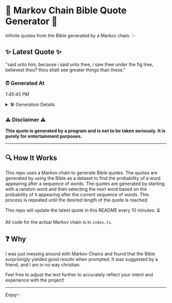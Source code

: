 # 📖 Markov Chain Bible Quote Generator 📖

Infinite quotes from the Bible generated by a Markov chain. ✨

## ✨ Latest Quote ✨
"said unto him, because i said unto thee, i saw thee under the fig tree, believest thou? thou shalt see greater things than these."

### ⏰ Generated At
*1:45:45 PM*

<details>
    <summary>🛠️ Generation Details</summary>
    <p>
        <strong>🌱 Seed:</strong> said<br>
        <strong>🔄 Iterations:</strong> 23<br>
        <strong>📜 Context History:</strong><br>[ said ]: unto<br>[ said, unto ]: him,<br>[ said, unto, him, ]: because<br>[ said, unto, him,, because ]: i<br>[ said, unto, him,, because, i ]: said<br>[ said, unto, him,, because, i, said ]: unto<br>[ unto, him,, because, i, said, unto ]: thee,<br>[ him,, because, i, said, unto, thee, ]: i<br>[ because, i, said, unto, thee,, i ]: saw<br>[ i, said, unto, thee,, i, saw ]: thee<br>[ said, unto, thee,, i, saw, thee ]: under<br>[ unto, thee,, i, saw, thee, under ]: the<br>[ thee,, i, saw, thee, under, the ]: fig<br>[ i, saw, thee, under, the, fig ]: tree,<br>[ saw, thee, under, the, fig, tree, ]: believest<br>[ thee, under, the, fig, tree,, believest ]: thou?<br>[ under, the, fig, tree,, believest, thou? ]: thou<br>[ the, fig, tree,, believest, thou?, thou ]: shalt<br>[ fig, tree,, believest, thou?, thou, shalt ]: see<br>[ tree,, believest, thou?, thou, shalt, see ]: greater<br>[ believest, thou?, thou, shalt, see, greater ]: things<br>[ thou?, thou, shalt, see, greater, things ]: than<br>[ thou, shalt, see, greater, things, than ]: these.<br>
    </p>
</details>

### ⚠️ Disclaimer ⚠️
**This quote is generated by a program and is not to be taken seriously. It is purely for entertainment purposes.**

---

## 🔍 How It Works

This repo uses a Markov chain to generate Bible quotes. The quotes are generated by using the Bible as a dataset to find the probability of a word appearing after a sequence of words. The quotes are generated by starting with a random word and then selecting the next word based on the probability of it appearing after the current sequence of words. This process is repeated until the desired length of the quote is reached.

This repo will update the latest quote in this README every 10 minutes. ⏳

All code for the actual Markov chain is in `index.ts`.

## ❓ Why

I was just messing around with Markov Chains and found that the Bible surprisingly yielded good results when prompted. 
It was suggested by a friend, and I am in no way christian.

Feel free to adjust the text further to accurately reflect your intent and experience with the project!

---

*Enjoy*✨
